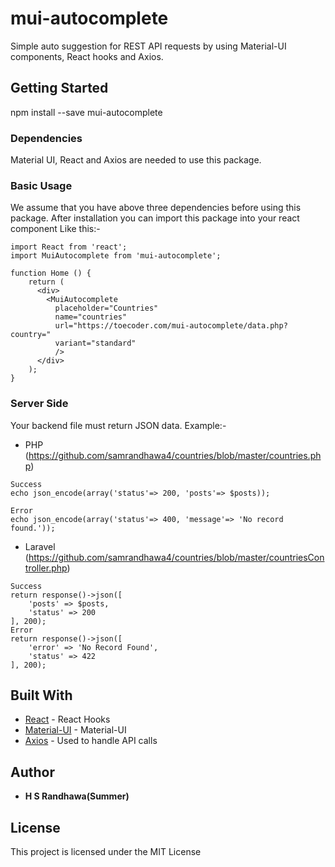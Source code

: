 # mui-autocomplete

Simple auto suggestion for REST API requests by using Material-UI components, React hooks and Axios.

## Getting Started

npm install --save mui-autocomplete

### Dependencies

Material UI, React and Axios are needed to use this package.


### Basic Usage

We assume that you have above three dependencies before using this package. After installation you can import this package into your react component Like this:-

```
import React from 'react';
import MuiAutocomplete from 'mui-autocomplete';

function Home () {
    return (
      <div>
        <MuiAutocomplete
          placeholder="Countries"
          name="countries"
          url="https://toecoder.com/mui-autocomplete/data.php?country="
          variant="standard"
          />
      </div>
    );
}

```
### Server Side
Your backend file must return JSON data.
Example:-
* PHP (https://github.com/samrandhawa4/countries/blob/master/countries.php)
```
Success
echo json_encode(array('status'=> 200, 'posts'=> $posts));

Error
echo json_encode(array('status'=> 400, 'message'=> 'No record found.'));

```

* Laravel (https://github.com/samrandhawa4/countries/blob/master/countriesController.php)
```
Success
return response()->json([
    'posts' => $posts,
    'status' => 200
], 200);
Error
return response()->json([
    'error' => 'No Record Found',
    'status' => 422
], 200);

```
## Built With

* [React](https://reactjs.org/docs/hooks-intro.html) - React Hooks
* [Material-UI](https://material-ui.com) - Material-UI
* [Axios](https://github.com/axios/axios) - Used to handle API calls

## Author

* **H S Randhawa(Summer)**

## License

This project is licensed under the MIT License
